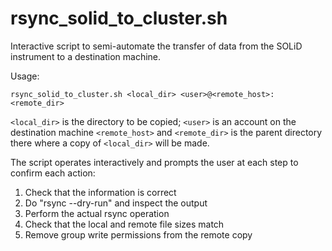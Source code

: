 rsync_solid_to_cluster.sh
=========================

Interactive script to semi-automate the transfer of data from the SOLiD
instrument to a destination machine.

Usage:

    rsync_solid_to_cluster.sh <local_dir> <user>@<remote_host>:<remote_dir>

`<local_dir>` is the directory to be copied; `<user>` is an account on the
destination machine `<remote_host>` and `<remote_dir>` is the parent directory
there where a copy of `<local_dir>` will be made.

The script operates interactively and prompts the user at each step to
confirm each action:

1. Check that the information is correct
2. Do "rsync --dry-run" and inspect the output
3. Perform the actual rsync operation
4. Check that the local and remote file sizes match
5. Remove group write permissions from the remote copy